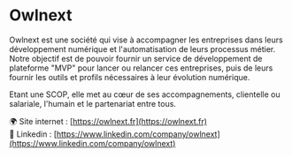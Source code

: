 # Owlnext

Owlnext est une société qui vise à accompagner les entreprises dans leurs développement numérique et l'automatisation de leurs processus métier. Notre objectif est de pouvoir fournir un service de développement de plateforme "MVP" pour lancer ou relancer ces entreprises, puis de leurs fournir les outils et profils nécessaires à leur évolution numérique.

Etant une SCOP, elle met au cœur de ses accompagnements, clientelle ou salariale, l'humain et le partenariat entre tous.

🌍 Site internet : [https://owlnext.fr](https://owlnext.fr)  
🏢 Linkedin : [https://www.linkedin.com/company/owlnext](https://www.linkedin.com/company/owlnext)
